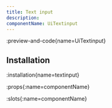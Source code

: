 ```yaml
---
title: Text input
description:
componentName: UiTextinput
---
```


:preview-and-code{name=UiTextinput}

## Installation

:installation{name=textinput}

:props{:name=componentName}

:slots{:name=componentName}
